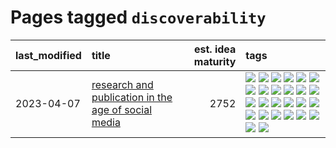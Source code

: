 # Pages tagged `discoverability`

|last_modified|title|est. idea maturity|tags
|:---|:---|---:|:---|
|2023-04-07|[research and publication in the age of social media](../research-and-social.md)|2752|[![](https://img.shields.io/badge/tag-arxiv-1ee399)](../tags/arxiv.md) [![](https://img.shields.io/badge/tag-citation-49fd1a)](../tags/citation.md) [![](https://img.shields.io/badge/tag-corrections-6edb5)](../tags/corrections.md) [![](https://img.shields.io/badge/tag-credit-f1c85)](../tags/credit.md) [![](https://img.shields.io/badge/tag-curation-2229ca)](../tags/curation.md) [![](https://img.shields.io/badge/tag-discoverability-3b815)](../tags/discoverability.md) [![](https://img.shields.io/badge/tag-discussion-8e95e2)](../tags/discussion.md) [![](https://img.shields.io/badge/tag-feed-3b18a)](../tags/feed.md) [![](https://img.shields.io/badge/tag-git-b08442)](../tags/git.md) [![](https://img.shields.io/badge/tag-git-b08442)](../tags/git.md) [![](https://img.shields.io/badge/tag-historyofscience-957448)](../tags/historyofscience.md) [![](https://img.shields.io/badge/tag-mastodon-936135)](../tags/mastodon.md) [![](https://img.shields.io/badge/tag-openreview-deeba9)](../tags/openreview.md) [![](https://img.shields.io/badge/tag-paperswithcode-c456a9)](../tags/paperswithcode.md) [![](https://img.shields.io/badge/tag-platform-d7de4b)](../tags/platform.md) [![](https://img.shields.io/badge/tag-publication-d5ffe)](../tags/publication.md) [![](https://img.shields.io/badge/tag-reproducibility-e54ba1)](../tags/reproducibility.md) [![](https://img.shields.io/badge/tag-research-426a5f)](../tags/research.md) [![](https://img.shields.io/badge/tag-retractions-e3b2c7)](../tags/retractions.md) [![](https://img.shields.io/badge/tag-search-dafbc7)](../tags/search.md) [![](https://img.shields.io/badge/tag-socialmedia-7064e0)](../tags/socialmedia.md) [![](https://img.shields.io/badge/tag-stackoverflow-6819c6)](../tags/stackoverflow.md) [![](https://img.shields.io/badge/tag-subscription-11772b)](../tags/subscription.md) [![](https://img.shields.io/badge/tag-transparency-dd597e)](../tags/transparency.md) [![](https://img.shields.io/badge/tag-twitter-5fba1d)](../tags/twitter.md) [![](https://img.shields.io/badge/tag-validation-587798)](../tags/validation.md)|